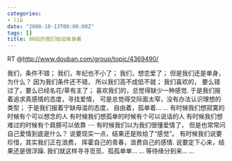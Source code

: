 ```yaml
---
categories:
- lib
date: "2008-10-13T00:00:00Z"
tags: []
title: 80后的我们依旧单身着
---
```


RT @<http://www.douban.com/group/topic/4369490/>

我们，条件不错；
我们，年纪也不小了；
我们，想恋爱了；
但是我们还是单身，为什么？
因为我们条件还不错，
所以我们高不成低不就；
我们喜欢的，
要么错过了，要么已经名花/草有主了；
喜欢我们的，总觉得缺少一种感觉.
于是我们报着追求真感情的态度，寻找爱情，
可是总觉得交际面太窄，没有办法认识理想的类型；
于是我们报着宁缺毋滥的态度，
自由着，孤单着... ...
有时候我们想寂寞的时候有个可以想念的人
有时候我们想孤单的时候有个可以说话的人
有时候我们想难过的时候有个肩膀可以依靠
····
有时候我们以为我们很懂爱情了，
但是也常常问自己爱情到底是什么？
说要现实一点，结果还是败给了“感觉”。
有时候我们说要珍惜，其实我们正在浪费，
挥霍自己的青春，浪费自己的感情.
说要定下心来，结果还是很浮躁.
我们就这样寻寻觅觅、孤孤单单... ... 等待缘分到来... ...
